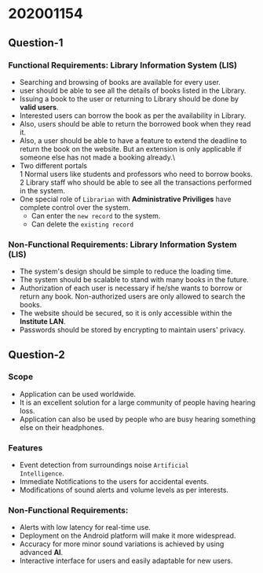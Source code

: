 # 202001154

## Question-1

### Functional Requirements: Library Information System (LIS)

- Searching and browsing of books are available for every user.
- user should be able to see all the details of books listed in the Library.
- Issuing a book to the user or returning to Library should be done by **valid users**.
- Interested users can borrow the book as per the availability in Library.
- Also, users should be able to return the borrowed book when they read it.
- Also, a user should be able to have a feature to extend the deadline to return the book on the website. But an extension is only applicable if someone else has not made a booking already.\
- Two different portals <br>
  1 Normal users like students and professors who need to borrow books. <br>
  2 Library staff who should be able to see all the transactions performed in the system. <br>
- One special role of <code>Librarian</code> with **Administrative Priviliges** have complete control over the system.
  - Can enter the <code>new record</code> to the system.
  - Can delete the <code>existing record</code>


### Non-Functional Requirements: Library Information System (LIS)

- The system's design should be simple to reduce the loading time.
- The system should be scalable to stand with many books in the future.
- Authorization of each user is necessary if he/she wants to borrow or return any book. Non-authorized users are only allowed to search the books.
- The website should be secured, so it is only accessible within the **Institute LAN**.
- Passwords should be stored by encrypting to maintain users' privacy.


## Question-2

### Scope

- Application can be used worldwide.
- It is an excellent solution for a large community of people having hearing loss.
- Application can also be used by people who are busy hearing something else on their headphones.

### Features

- Event detection from surroundings noise <code>Artificial Intelligence</code>.
- Immediate Notifications to the users for accidental events.
- Modifications of sound alerts and volume levels as per interests.

### Non-Functional Requirements:

- Alerts with low latency for real-time use.
- Deployment on the Android platform will make it more widespread.
- Accuracy for more minor sound variations is achieved by using advanced **AI**.
- Interactive interface for users and easily adaptable for new users.

